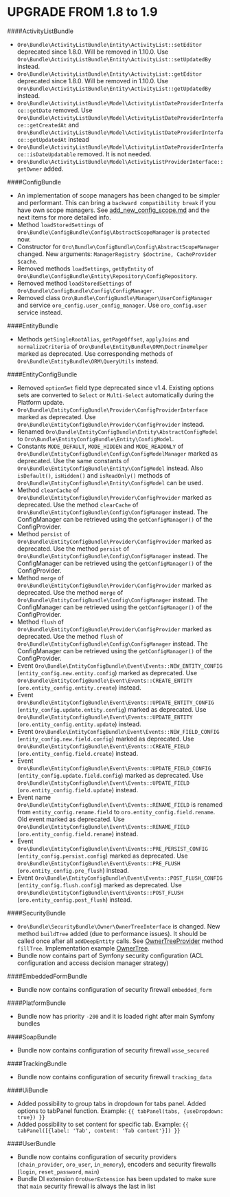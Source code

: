 UPGRADE FROM 1.8 to 1.9
=======================

####ActivityListBundle
- `Oro\Bundle\ActivityListBundle\Entity\ActivityList::setEditor` deprecated since 1.8.0. Will be removed in 1.10.0. Use `Oro\Bundle\ActivityListBundle\Entity\ActivityList::setUpdatedBy` instead. 
- `Oro\Bundle\ActivityListBundle\Entity\ActivityList::getEditor` deprecated since 1.8.0. Will be removed in 1.10.0. Use `Oro\Bundle\ActivityListBundle\Entity\ActivityList::getUpdatedBy` instead.
- `Oro\Bundle\ActivityListBundle\Model\ActivityListDateProviderInterface::getDate` removed. Use `Oro\Bundle\ActivityListBundle\Model\ActivityListDateProviderInterface::getCreatedAt` and `Oro\Bundle\ActivityListBundle\Model\ActivityListDateProviderInterface::getUpdatedAt` instead
- `Oro\Bundle\ActivityListBundle\Model\ActivityListDateProviderInterface::isDateUpdatable` removed. It is not needed.
- `Oro\Bundle\ActivityListBundle\Model\ActivityListProviderInterface::getOwner` added.

####ConfigBundle
- An implementation of scope managers has been changed to be simpler and performant. This can bring a `backward compatibility break` if you have own scope managers. See [add_new_config_scope.md](./src/Oro/Bundle/ConfigBundle/Resources/doc/add_new_config_scope.md) and the next items for more detailed info.
- Method `loadStoredSettings` of `Oro\Bundle\ConfigBundle\Config\AbstractScopeManager` is `protected` now.
- Constructor for `Oro\Bundle\ConfigBundle\Config\AbstractScopeManager` changed. New arguments: `ManagerRegistry $doctrine, CacheProvider $cache`.
- Removed methods `loadSettings`, `getByEntity` of `Oro\Bundle\ConfigBundle\Entity\Repository\ConfigRepository`.
- Removed method `loadStoredSettings` of `Oro\Bundle\ConfigBundle\Config\ConfigManager`.
- Removed class `Oro\Bundle\ConfigBundle\Manager\UserConfigManager` and service `oro_config.user_config_manager`. Use `oro_config.user` service instead.

####EntityBundle
- Methods `getSingleRootAlias`, `getPageOffset`, `applyJoins` and `normalizeCriteria` of `Oro\Bundle\EntityBundle\ORM\DoctrineHelper` marked as deprecated. Use corresponding methods of `Oro\Bundle\EntityBundle\ORM\QueryUtils` instead.


####EntityConfigBundle
- Removed `optionSet` field type deprecated since v1.4. Existing options sets are converted to `Select` or `Multi-Select` automatically during the Platform update.
- `Oro\Bundle\EntityConfigBundle\Provider\ConfigProviderInterface` marked as deprecated. Use `Oro\Bundle\EntityConfigBundle\Provider\ConfigProvider` instead.
- Renamed `Oro\Bundle\EntityConfigBundle\Entity\AbstractConfigModel` to `Oro\Bundle\EntityConfigBundle\Entity\ConfigModel`.
- Constants `MODE_DEFAULT`, `MODE_HIDDEN` and `MODE_READONLY` of `Oro\Bundle\EntityConfigBundle\Config\ConfigModelManager` marked as deprecated. Use the same constants of `Oro\Bundle\EntityConfigBundle\Entity\ConfigModel` instead. Also `isDefault()`, `isHidden()` and `isReadOnly()` methods of `Oro\Bundle\EntityConfigBundle\Entity\ConfigModel` can be used.
- Method `clearCache` of `Oro\Bundle\EntityConfigBundle\Provider\ConfigProvider` marked as deprecated. Use the method `clearCache` of `Oro\Bundle\EntityConfigBundle\Config\ConfigManager` instead. The ConfigManager can be retrieved using the `getConfigManager()` of the ConfigProvider.
- Method `persist` of `Oro\Bundle\EntityConfigBundle\Provider\ConfigProvider` marked as deprecated. Use the method `persist` of `Oro\Bundle\EntityConfigBundle\Config\ConfigManager` instead. The ConfigManager can be retrieved using the `getConfigManager()` of the ConfigProvider.
- Method `merge` of `Oro\Bundle\EntityConfigBundle\Provider\ConfigProvider` marked as deprecated. Use the method `merge` of `Oro\Bundle\EntityConfigBundle\Config\ConfigManager` instead. The ConfigManager can be retrieved using the `getConfigManager()` of the ConfigProvider.
- Method `flush` of `Oro\Bundle\EntityConfigBundle\Provider\ConfigProvider` marked as deprecated. Use the method `flush` of `Oro\Bundle\EntityConfigBundle\Config\ConfigManager` instead. The ConfigManager can be retrieved using the `getConfigManager()` of the ConfigProvider.
- Event `Oro\Bundle\EntityConfigBundle\Event\Events::NEW_ENTITY_CONFIG` (`entity_config.new.entity.config`) marked as deprecated. Use `Oro\Bundle\EntityConfigBundle\Event\Events::CREATE_ENTITY` (`oro.entity_config.entity.create`) instead.
- Event `Oro\Bundle\EntityConfigBundle\Event\Events::UPDATE_ENTITY_CONFIG` (`entity_config.update.entity.config`) marked as deprecated. Use `Oro\Bundle\EntityConfigBundle\Event\Events::UPDATE_ENTITY` (`oro.entity_config.entity.update`) instead.
- Event `Oro\Bundle\EntityConfigBundle\Event\Events::NEW_FIELD_CONFIG` (`entity_config.new.field.config`) marked as deprecated. Use `Oro\Bundle\EntityConfigBundle\Event\Events::CREATE_FIELD` (`oro.entity_config.field.create`) instead.
- Event `Oro\Bundle\EntityConfigBundle\Event\Events::UPDATE_FIELD_CONFIG` (`entity_config.update.field.config`) marked as deprecated. Use `Oro\Bundle\EntityConfigBundle\Event\Events::UPDATE_FIELD` (`oro.entity_config.field.update`) instead.
- Event name `Oro\Bundle\EntityConfigBundle\Event\Events::RENAME_FIELD` is renamed from `entity_config.rename.field` to `oro.entity_config.field.rename`. Old event marked as deprecated. Use `Oro\Bundle\EntityConfigBundle\Event\Events::RENAME_FIELD` (`oro.entity_config.field.rename`) instead.
- Event `Oro\Bundle\EntityConfigBundle\Event\Events::PRE_PERSIST_CONFIG` (`entity_config.persist.config`) marked as deprecated. Use `Oro\Bundle\EntityConfigBundle\Event\Events::PRE_FLUSH` (`oro.entity_config.pre_flush`) instead.
- Event `Oro\Bundle\EntityConfigBundle\Event\Events::POST_FLUSH_CONFIG` (`entity_config.flush.config`) marked as deprecated. Use `Oro\Bundle\EntityConfigBundle\Event\Events::POST_FLUSH` (`oro.entity_config.post_flush`) instead.

####SecurityBundle
- `Oro\Bundle\SecurityBundle\Owner\OwnerTreeInterface` is changed. New method `buildTree` added (due to performance issues). It should be called once after all `addDeepEntity` calls. See [OwnerTreeProvider](./src/Oro/Bundle/SecurityBundle/Owner/OwnerTreeProvider.php) method `fillTree`. Implementation example [OwnerTree](./src/Oro/Bundle/SecurityBundle/Owner/OwnerTree.php).
- Bundle now contains part of Symfony security configuration (ACL configuration and access decision manager strategy) 

####EmbeddedFormBundle
 - Bundle now contains configuration of security firewall `embedded_form` 

####PlatformBundle
 - Bundle now has priority `-200` and it is loaded right after main Symfony bundles

####SoapBundle
 - Bundle now contains configuration of security firewall `wsse_secured` 

####TrackingBundle
 - Bundle now contains configuration of security firewall `tracking_data` 

####UiBundle
 - Added possibility to group tabs in dropdown for tabs panel. Added options to tabPanel function. Example: `{{ tabPanel(tabs, {useDropdown: true}) }}`
 - Added possibility to set content for specific tab. Example: `{{ tabPanel([{label: 'Tab', content: 'Tab content'}]) }}`

####UserBundle
 - Bundle now contains configuration of security providers (`chain_provider`, `oro_user`, `in_memory`), encoders and security firewalls (`login`, `reset_password`, `main`)
 - Bundle DI extension `OroUserExtension` has been updated to make sure that `main` security firewall is always the last in list
